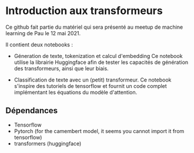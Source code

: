 # Introduction aux transformeurs

Ce github fait partie du matériel qui sera présenté au meetup de machine learning de Pau le 12 mai 2021. 

Il contient deux notebooks : 

- Géneration de texte, tokenization et calcul d'embedding
Ce notebook utilise la librairie Huggingface afin de tester les capacités de génération des transformeurs, ainsi que leur biais.

- Classification de texte avec un (petit) transformeur. 
Ce notebook s'inspire des tutoriels de tensorflow et fournit un code complet implémentant les équations du modèle d'attention. 

## Dépendances 

- Tensorflow 
- Pytorch (for the camembert model, it seems you cannot import it from tensorflow) 
- transformers (huggingface)

